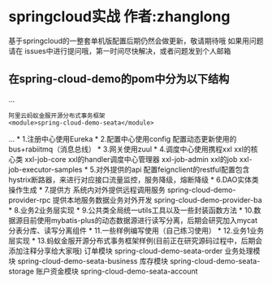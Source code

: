 # springcloud实战 作者:zhanglong 
基于springcloud的一整套单机版配置后期仍然会做更新，敬请期待哦
如果用问题请在 issues中进行提问哦，第一时间尽快解决，或者问题发到个人邮箱
## 在spring-cloud-demo的pom中分为以下结构
...
 <modules>
<!--     注册中心
    <module>spring-cloud-demo-eureka</module> -->
<!--     配置中心
    <module>spring-cloud-demo-config</module> -->
<!--     网关
    <module>spring-cloud-demo-gateway</module> -->
<!--     xxl调度中心
    <module>spring-cloud-demo-task</module> -->
<!--     提供方APi
    <module>spring-cloud-demo-api</module> -->
<!--     实体类
    <module>spring-cloud-demo-persist</module> -->
<!--     表现层暴露到网关
    <module>spring-cloud-demo-provider</module> -->
<!--     业务2处理
    <module>spring-cloud-demo-service</module> -->
<!--     公共类、核心类
    <module>spring-cloud-demo-common</module> -->
<!--     数据源读写分离
    <module>spring-cloud-demo-datasource</module> -->
<!--     spring Tcc @Around 样例
    <module>spring-aspect-demo</module> -->
<!--     模块1业务类
    <module>spring-cloud-demo-service1</module> -->
    阿里云蚂蚁金服开源分布式事务框架
    <module>spring-cloud-demo-seata</module>
  </modules>
 ...
 * 1.注册中心使用Eureka
 * 2.配置中心使用config 配置动态更新使用的bus+rabiitmq（消息总线）
 * 3.网关使用zuul
 * 4.调度中心使用携程xxl
    <modules>
      xxl的核心类
      <module>xxl-job-core</module>
      xxl的handler调度中心管理器
      <module>xxl-job-admin</module>
      xxl的job
      <module>xxl-job-executor-samples</module>
    </modules>
  * 5.对外提供的api 配置feignclient的restful配置包含hystrix断路器，来进行对应接口流量监控，服务降级，熔断降级
  * 6.DAO实体类操作生成
  * 7.提供方
    <modules>
     系统内对外提供远程调用服务
     <module>spring-cloud-demo-provider-rpc</module>
     提供本地服务数据业务对外开发
     <module>spring-cloud-demo-provider-ba</module>
    </modules>
 * 8.业务2业务层实现
 * 9.公共类全局统一utils工具以及一些封装函数方法
 * 10.数据源目前使用mybatis-plus的动态数据源进行读写分离，后期会研究加入mycat分表分库、读写分离组件
 * 11.一些样例编写使用（自己练习使用）
 * 12.业务1业务层实现
 * 13.蚂蚁金服开源分布式事务框架样例(目前正在研究源码过程中，后期会添加注释分享给大家哦)
  <modules>
    订单模块
    <module>spring-cloud-demo-seata-order</module>
    业务处理模块
    <module>spring-cloud-demo-seata-business</module>
    库存模块
    <module>spring-cloud-demo-seata-storage</module>
    账户资金模块
    <module>spring-cloud-demo-seata-account</module>
  </modules>
    
